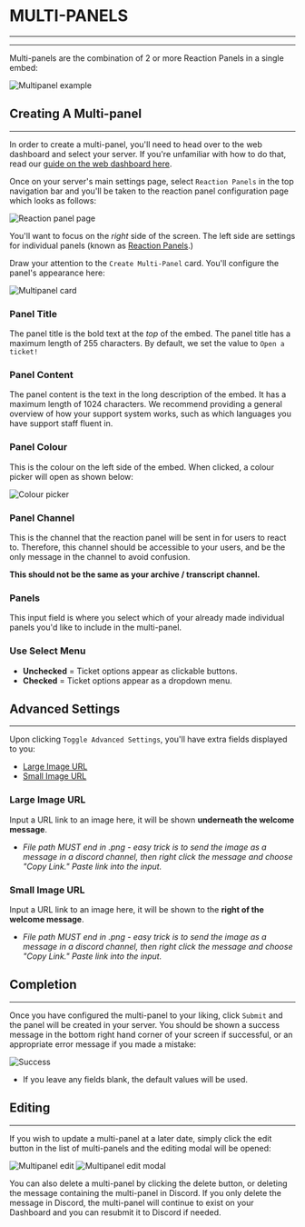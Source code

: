# MULTI-PANELS
***
***

Multi-panels are the combination of 2 or more Reaction Panels in a single embed:

![Multipanel example](../img/multipanel_example.webp)

## Creating A Multi-panel
***

In order to create a multi-panel, you'll need to head over to the web dashboard and select your server. If you're unfamiliar with how to do that, read our [guide on the web dashboard here](../setup/dashboard.md).

Once on your server's main settings page, select `Reaction Panels` in the top navigation bar and you'll be taken to the reaction panel configuration page which looks as follows:

![Reaction panel page](../img/panels_navbar.webp)

You'll want to focus on the *right* side of the screen. The left side are settings for individual panels (known as [Reaction Panels](../dashboard/reaction-panels.md).)

Draw your attention to the `Create Multi-Panel` card. You'll configure the panel's appearance here:

![Multipanel card](../img/multipanel_card.webp)

### Panel Title
The panel title is the bold text at the *top* of the embed. The panel title has a maximum length of 255 characters. By default, we set the value to `Open a ticket!`

### Panel Content
The panel content is the text in the long description of the embed. It has a maximum length of 1024 characters. We recommend providing a general overview of how your support system works, such as which languages you have support staff fluent in.

### Panel Colour
This is the colour on the left side of the embed. When clicked, a colour picker will open as shown below:

![Colour picker](../img/colour_picker.webp)

### Panel Channel
This is the channel that the reaction panel will be sent in for users to react to. Therefore, this channel should be accessible to your users, and be the only message in the channel to avoid confusion.

**This should not be the same as your archive / transcript channel.**

### Panels
This input field is where you select which of your already made individual panels you'd like to include in the multi-panel.

### Use Select Menu
- **Unchecked** = Ticket options appear as clickable buttons. 
- **Checked** = Ticket options appear as a dropdown menu.

## Advanced Settings
***

Upon clicking `Toggle Advanced Settings`, you'll have extra fields displayed to you:
- [Large Image URL](#large-image-url)
- [Small Image URL](#small-image-url)

### Large Image URL
Input a URL link to an image here, it will be shown **underneath the welcome message**.  
- *File path MUST end in .png - easy trick is to send the image as a message in a discord channel, then right click the message and choose "Copy Link." Paste link into the input.*

### Small Image URL
Input a URL link to an image here, it will be shown to the **right of the welcome message**.  
- *File path MUST end in .png - easy trick is to send the image as a message in a discord channel, then right click the message and choose "Copy Link." Paste link into the input.*

## Completion
***

Once you have configured the multi-panel to your liking, click `Submit` and the panel will be created in your server. You should be shown a success message in the bottom right hand corner of your screen if successful, or an appropriate error message if you made a mistake:

![Success](../img/panel_success.webp)

- If you leave any fields blank, the default values will be used.

## Editing
***

If you wish to update a multi-panel at a later date, simply click the edit button in the list of multi-panels and the editing modal will be opened:

![Multipanel edit](../img/multipanel_edit.webp)
![Multipanel edit modal](../img/multipanel_edit_modal.webp)

You can also delete a multi-panel by clicking the delete button, or deleting the message containing the multi-panel in Discord. If you only delete the message in Discord, the multi-panel will continue to exist on your Dashboard and you can resubmit it to Discord if needed.